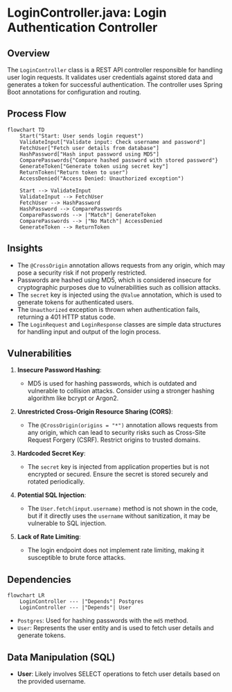 # LoginController.java: Login Authentication Controller

## Overview
The `LoginController` class is a REST API controller responsible for handling user login requests. It validates user credentials against stored data and generates a token for successful authentication. The controller uses Spring Boot annotations for configuration and routing.

## Process Flow
```mermaid
flowchart TD
    Start("Start: User sends login request")
    ValidateInput["Validate input: Check username and password"]
    FetchUser["Fetch user details from database"]
    HashPassword["Hash input password using MD5"]
    ComparePasswords{"Compare hashed password with stored password"}
    GenerateToken["Generate token using secret key"]
    ReturnToken("Return token to user")
    AccessDenied("Access Denied: Unauthorized exception")

    Start --> ValidateInput
    ValidateInput --> FetchUser
    FetchUser --> HashPassword
    HashPassword --> ComparePasswords
    ComparePasswords --> |"Match"| GenerateToken
    ComparePasswords --> |"No Match"| AccessDenied
    GenerateToken --> ReturnToken
```

## Insights
- The `@CrossOrigin` annotation allows requests from any origin, which may pose a security risk if not properly restricted.
- Passwords are hashed using MD5, which is considered insecure for cryptographic purposes due to vulnerabilities such as collision attacks.
- The `secret` key is injected using the `@Value` annotation, which is used to generate tokens for authenticated users.
- The `Unauthorized` exception is thrown when authentication fails, returning a 401 HTTP status code.
- The `LoginRequest` and `LoginResponse` classes are simple data structures for handling input and output of the login process.

## Vulnerabilities
1. **Insecure Password Hashing**:
   - MD5 is used for hashing passwords, which is outdated and vulnerable to collision attacks. Consider using a stronger hashing algorithm like bcrypt or Argon2.

2. **Unrestricted Cross-Origin Resource Sharing (CORS)**:
   - The `@CrossOrigin(origins = "*")` annotation allows requests from any origin, which can lead to security risks such as Cross-Site Request Forgery (CSRF). Restrict origins to trusted domains.

3. **Hardcoded Secret Key**:
   - The `secret` key is injected from application properties but is not encrypted or secured. Ensure the secret is stored securely and rotated periodically.

4. **Potential SQL Injection**:
   - The `User.fetch(input.username)` method is not shown in the code, but if it directly uses the `username` without sanitization, it may be vulnerable to SQL injection.

5. **Lack of Rate Limiting**:
   - The login endpoint does not implement rate limiting, making it susceptible to brute force attacks.

## Dependencies
```mermaid
flowchart LR
    LoginController --- |"Depends"| Postgres
    LoginController --- |"Depends"| User
```

- `Postgres`: Used for hashing passwords with the `md5` method.
- `User`: Represents the user entity and is used to fetch user details and generate tokens.

## Data Manipulation (SQL)
- **User**: Likely involves SELECT operations to fetch user details based on the provided username.
